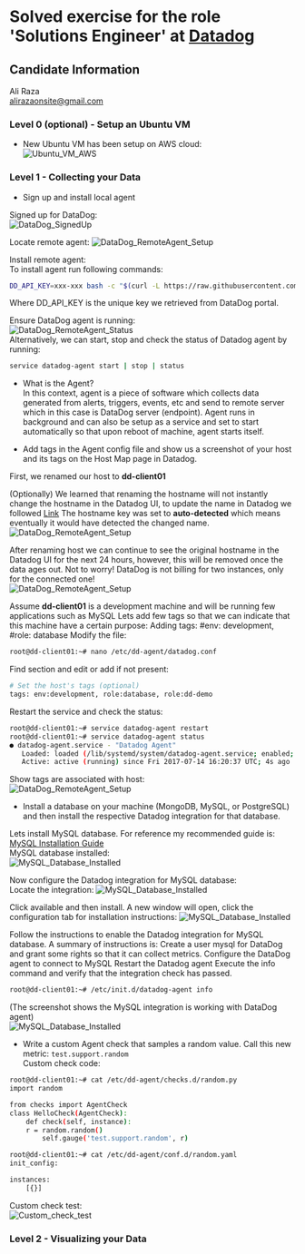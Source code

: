 # Solved exercise for the role 'Solutions Engineer' at [Datadog](http://datadog.com)

## Candidate Information
Ali Raza  
alirazaonsite@gmail.com

### Level 0 (optional) - Setup an Ubuntu VM
* New Ubuntu VM has been setup on AWS cloud:  
![Ubuntu_VM_AWS](images/Level0_1.png)

### Level 1 - Collecting your Data
* Sign up and install local agent  

Signed up for DataDog:  
![DataDog_SignedUp](images/Level1_1a.png)

Locate remote agent:
![DataDog_RemoteAgent_Setup](images/Level1_1b.png)

Install remote agent:  
To install agent run following commands:
```bash
DD_API_KEY=xxx-xxx bash -c "$(curl -L https://raw.githubusercontent.com/DataDog/dd-agent/master/packaging/datadog-agent/source/install_agent.sh)"
```
Where DD_API_KEY is the unique key we retrieved from DataDog portal.  

Ensure DataDog agent is running:  
![DataDog_RemoteAgent_Status](images/Level1_1c.png)  
Alternatively, we can start, stop and check the status of Datadog agent by running:  
```bash
service datadog-agent start | stop | status
```

* What is the Agent?  
In this context, agent is a piece of software which collects data generated from alerts, triggers, events, etc and send to remote server which in this case is DataDog server (endpoint). Agent runs in background and can also be setup as a service and set to start automatically so that upon reboot of machine, agent starts itself.  

* Add tags in the Agent config file and show us a screenshot of your host and its tags on the Host Map page in Datadog.  

First, we renamed our host to **dd-client01**  

(Optionally) We learned that renaming the hostname will not instantly change the hostname in the Datadog UI, to update the name in Datadog we followed <a href="https://help.datadoghq.com/hc/en-us/articles/203764655-How-can-I-change-the-hostname-" target="_blank">Link</a>
The hostname key was set to **auto-detected** which means eventually it would have detected the changed name.  
![DataDog_RemoteAgent_Setup](images/Level1_3a.png)

After renaming host we can continue to see the original hostname in the Datadog UI for the next 24 hours, however, this will be removed once the data ages out. Not to worry! DataDog is not billing for two instances, only for the connected one!  
![DataDog_RemoteAgent_Setup](images/Level1_3b.png)

Assume **dd-client01** is a development machine and will be running few applications such as MySQL
Lets add few tags so that we can indicate that this machine have a certain purpose:
Adding tags: #env: development, #role: database
Modify the file:
```bash
root@dd-client01:~# nano /etc/dd-agent/datadog.conf
```
Find section and edit or add if not present:
```bash
# Set the host's tags (optional)
tags: env:development, role:database, role:dd-demo
```
Restart the service and check the status:
```bash
root@dd-client01:~# service datadog-agent restart
root@dd-client01:~# service datadog-agent status
● datadog-agent.service - "Datadog Agent"
   Loaded: loaded (/lib/systemd/system/datadog-agent.service; enabled; vendor preset: enabled)
   Active: active (running) since Fri 2017-07-14 16:20:37 UTC; 4s ago
```

Show tags are associated with host:  
![DataDog_RemoteAgent_Setup](images/Level1_3c.png)  

* Install a database on your machine (MongoDB, MySQL, or PostgreSQL) and then install the respective Datadog integration for that database.  

Lets install MySQL database. For reference my recommended guide is: <a href="https://www.digitalocean.com/community/tutorials/how-to-install-mysql-on-ubuntu-16-04" target="_blank">MySQL Installation Guide</a>  
MySQL database installed:  
![MySQL_Database_Installed](images/Level1_4a.png)  

Now configure the Datadog integration for MySQL database:  
Locate the integration:
![MySQL_Database_Installed](images/Level1_4b.png)  

Click available and then install.
A new window will open, click the configuration tab for installation instructions:
![MySQL_Database_Installed](images/Level1_4c.png)  

Follow the instructions to enable the Datadog integration for MySQL database. A summary of instructions is:
Create a user mysql for DataDog and grant some rights so that it can collect metrics.
Configure the DataDog agent to connect to MySQL
Restart the Datadog agent
Execute the info command and verify that the integration check has passed.  
```bash
root@dd-client01:~# /etc/init.d/datadog-agent info
```  
(The screenshot shows the MySQL integration is working with DataDog agent)  
![MySQL_Database_Installed](images/Level1_4d.png)  

* Write a custom Agent check that samples a random value. Call this new metric: `test.support.random`  
Custom check code:
```bash
root@dd-client01:~# cat /etc/dd-agent/checks.d/random.py
import random

from checks import AgentCheck
class HelloCheck(AgentCheck):
    def check(self, instance):
	r = random.random()
        self.gauge('test.support.random', r)
```
```bash
root@dd-client01:~# cat /etc/dd-agent/conf.d/random.yaml
init_config:

instances:
    [{}]
```  
Custom check test:  
![Custom_check_test](images/Level1_5a.png)  




### Level 2 - Visualizing your Data
